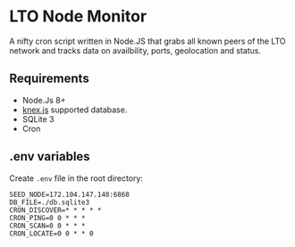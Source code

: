 # LTO Node Monitor
A nifty cron script written in Node.JS that grabs all known peers of the LTO network and tracks data on availbility, ports, geolocation and status.
## Requirements
- Node.Js 8+
- [knex.js]('https://knexjs.org) supported database.
- SQLite 3
- Cron

## .env variables
Create ``.env`` file in the root directory:

```
SEED_NODE=172.104.147.148:6868
DB_FILE=./db.sqlite3
CRON_DISCOVER=* * * * *
CRON_PING=0 0 * * *
CRON_SCAN=0 0 * * *
CRON_LOCATE=0 0 * * 0
```